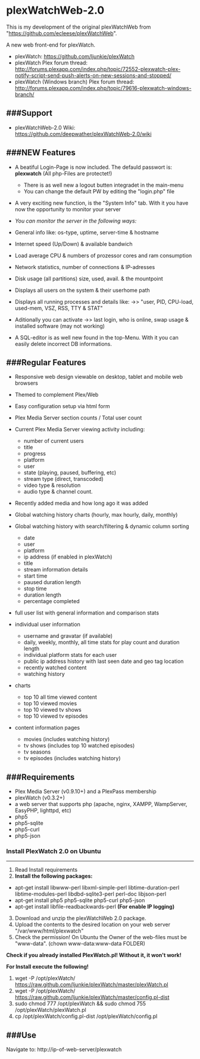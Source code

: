 # plexWatchWeb-2.0
This is my development of the original plexWatchWeb from "https://github.com/ecleese/plexWatchWeb".

A new web front-end for plexWatch.

* plexWatch: https://github.com/ljunkie/plexWatch
* plexWatch Plex forum thread: http://forums.plexapp.com/index.php/topic/72552-plexwatch-plex-notify-script-send-push-alerts-on-new-sessions-and-stopped/
* plexWatch (Windows branch) Plex forum thread: http://forums.plexapp.com/index.php/topic/79616-plexwatch-windows-branch/


###Support
-----------
* plexWatchWeb-2.0 Wiki: https://github.com/deepwather/plexWatchWeb-2.0/wiki

###NEW Features
-----------
* A beatiful Login-Page is now included. The defauld passwort is: <b>plexwatch</b> (All php-Files are protectet!)
  * There is as well new a logout butten integradet in the main-menu
  * You can change the default PW by editing the "login.php" file

* A very exciting new function, is the "System Info" tab. With it you have now the opportunity to monitor your server
 * <em>You can monitor the server in the following ways:</em>
 * General info like: os-type, uptime, server-time & hostname
 * Internet speed (Up/Down) & available bandwich
 * Load average CPU & numbers of prozessor cores and ram consumption
 * Network statistics, number of connections & IP-adresses
 * Disk usage (all partitions) size, used, avail. & the mountpoint
 * Displays all users on the system & their userhome path
 * Displays all running processes and details like: ->> "user, PID, CPU-load, used-mem, VSZ, RSS, TTY & STAT"
 * Aditionally you can activate ->> last login, who is online, swap usage & installed software (may not working)
 

* A SQL-editor is as well new found in the top-Menu. With it you can easily delete incorrect DB informations.
 

###Regular Features
-----------

* Responsive web design viewable on desktop, tablet and mobile web browsers 

* Themed to complement Plex/Web 

* Easy configuration setup via html form

* Plex Media Server section counts / Total user count

* Current Plex Media Server viewing activity including:
	* number of current users
	* title
	* progress
	* platform
	* user
	* state (playing, paused, buffering, etc)
	* stream type (direct, transcoded)
	* video type & resolution
	* audio type & channel count.
	
* Recently added media and how long ago it was added

* Global watching history charts (hourly, max hourly, daily, monthly)

* Global watching history with search/filtering & dynamic column sorting
	* date
	* user
	* platform
	* ip address (if enabled in plexWatch)
	* title
	* stream information details
	* start time
	* paused duration length
	* stop time
	* duration length
	* percentage completed
	
* full user list with general information and comparison stats

* individual user information
	- username and gravatar (if available)
	- daily, weekly, monthly, all time stats for play count and duration length
	- individual platform stats for each user
	- public ip address history with last seen date and geo tag location 
	- recently watched content
	- watching history
* charts
	- top 10 all time viewed content
	- top 10 viewed movies
	- top 10 viewed tv shows
	- top 10 viewed tv episodes

* content information pages 
	- movies (includes watching history)
	- tv shows (includes top 10 watched episodes)
	- tv seasons
	- tv episodes (includes watching history)


###Requirements
---------------
* Plex Media Server (v0.9.10+) and a PlexPass membership
* plexWatch (v0.3.2+)
* a web server that supports php (apache, nginx, XAMPP, WampServer, EasyPHP, lighttpd, etc)
* php5
* php5-sqlite
* php5-curl
* php5-json


### Install PlexWatch 2.0 on Ubuntu
-----------

1. Read Install requirements
2. <b>Install the following packages:</b>
* apt-get install libwww-perl libxml-simple-perl libtime-duration-perl libtime-modules-perl libdbd-sqlite3-perl perl-doc libjson-perl
* apt-get install php5 php5-sqlite php5-curl php5-json
* apt-get install libfile-readbackwards-perl		  <b>(For enable IP logging)</b>
3. Download and unzip the plexWatchWeb 2.0 package.
4. Upload the contents to the desired location on your web server "/var/www/html/plexwatch"
5. Check the permission! On Ubuntu the Owner of the web-files must be "www-data". (chown www-data:www-data FOLDER)


<b>Check if you already installed PlexWatch.pl! Without it, it won't work!</b>

<b>For Install execute the following!</b></br>
1. wget -P /opt/plexWatch/ https://raw.github.com/ljunkie/plexWatch/master/plexWatch.pl</br>
2. wget -P /opt/plexWatch/ https://raw.github.com/ljunkie/plexWatch/master/config.pl-dist</br>
3. sudo chmod 777 /opt/plexWatch && sudo chmod 755 /opt/plexWatch/plexWatch.pl</br>
4. cp /opt/plexWatch/config.pl-dist /opt/plexWatch/config.pl</br>


###Use
------

Navigate to: http://ip-of-web-server/plexwatch
